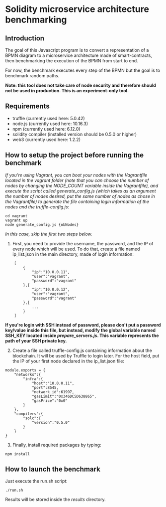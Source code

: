 # Solidity microservice architecture benchmarking

## Introduction

The goal of this Javascript program is to convert a representation of a BPMN diagram to a microservice architecture made of smart-contracts, then benchmarking the execution of the BPMN from start to end. 

For now, the benchmark executes every step of the BPMN but the goal is to benchmark random paths.

**Note: this tool does not take care of node security and therefore should not be used in production. This is an experiment-only tool.**

## Requirements

- truffle (currently used here: 5.0.42)
- node.js (currently used here: 10.16.3)
- npm (currently used here: 6.12.0)
- solidity compiler (installed version should be 0.5.0 or higher)
- web3 (currently used here: 1.2.2)

## How to setup the project before running the benchmark

*If you're using Vagrant, you can boot your nodes with the Vagrantfile located in the vagrant folder (note that you can choose the number of nodes by changing the NODE_COUNT variable inside the Vagrantfile), and execute the script called generate_config.js (which takes as an argument the number of nodes desired, put the same number of nodes as chose in the Vagrantfile) to generate the file containing login information of the nodes and the truffle-config.js:*

```
cd vagrant
vagrant up
node generate_config.js {nbNodes}
```

*In this case, skip the first two steps below.*

1. First, you need to provide the username, the password, and the IP of every node which will be used. To do that, create a file named ip_list.json in the main directory, made of login information:


```
    [
        {
            "ip":"10.0.0.11",
            "user":"vagrant",
            "password":"vagrant"
        },{
            "ip":"10.0.0.12",
            "user":"vagrant",
            "password":"vagrant"
        },{
            ...
        }
    ]
```

**If you're login with SSH instead of password, please don't put a password key/value inside this file, but instead, modify the global variable named SSH_KEY located inside *prepare_servers.js*. This variable represents the path of your SSH private key.**

2. Create a file called truffle-config.js containing information about the blockchain. It will be used by Truffle to login later. For the host field, put the IP of your first node declared in the ip_list.json file:

```
module.exports = {
    "networks":{
        "infra":{
            "host":"10.0.0.11",
            "port":8545,
            "network_id":61997,
            "gasLimit":"0x346DC5D638865",
            "gasPrice":"0x0"
        }
    },
    "compilers":{
        "solc":{
            "version":"0.5.0"
        }
    }
}
```

3. Finally, install required packages by typing:

```
npm install
```

## How to launch the benchmark

Just execute the run.sh script:

```
./run.sh
```

Results will be stored inside the *results* directory.